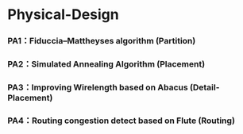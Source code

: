 # Physical-Design
### PA1：Fiduccia–Mattheyses algorithm (Partition)
### PA2：Simulated Annealing Algorithm (Placement)
### PA3：Improving Wirelength based on Abacus (Detail-Placement)
### PA4：Routing congestion detect based on Flute (Routing)
